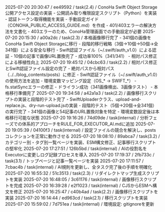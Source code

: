 2025-07-20 20:30:47 / ee49592 / task(2.4) / ConoHa Swift Object Storage公開アクセス設定の実装 - 公開読み取り権限設定スクリプト（Python）を実装 - 認証トークン取得機能を実装 - 手動設定ガイド（CONOHA_PUBLIC_ACCESS_GUIDE.md）を作成 - 401/403エラーの解決方法を文書化 - 403エラーのため、ConoHa管理画面での手動設定が必要
2025-07-20 20:15:30 / a00a2dc / task(2.3) / 本格画像移行完了 - 341個の画像をConoHa Swift Object Storageに移行 - 段階的移行戦略（3個→10個→50個→全341個）による安全な移行 - Swift認証ファイル（~/.swift/auth_v1.0）による認証 - 10個の記事で画像URL置換完了 - 成功率100%（341/341） - 相対パス修正による移植性向上
2025-07-20 19:45:12 / 04cbc63 / task(2.2) / 相対パス修正とSwift認証ファイル設定の完了 - 絶対パスから相対パス（../../blog_contents/posts）に修正 - Swift認証ファイル（~/.swift/auth_v1.0）の使用方法を追加 - 環境変数マッピング設定（OS_* → SWIFT_*） - fs.statSyncエラーの修正 - ドライラン成功（341画像検出、3画像テスト） - 本格移行準備完了
2025-07-20 19:34:58 / a42a1a3 / task(2.2) / 画像移行スクリプトの実装と段階的テスト完了 - SwiftUploaderクラス、upload-and-replace.js、dry-run-upload.jsの実装 - 段階的テスト（5個→20個→全341個）の実行完了 - 341個の画像と54記事のURL置換対象を特定 - 環境変数設定後は本格移行可能な状態
2025-07-20 19:16:26 / 74d09de / task(internal) / 分析フェーズでの体系的アプローチをRULE_FOR_EXECUTOR_AI.mdに追加
2025-07-20 19:05:39 / 04100f3 / task(internal) / 設定ファイルの競合を解決し、postsコレクションを正常に動作させる
2025-07-20 18:08:10 / 89abca7 / task(3.2) / カテゴリー別・タグ別一覧ページを実装、ESM構文修正、記事移行スクリプトの堅牢化
2025-07-20 17:27:51 / 126b5bd / task(internal) / AIの役割名をExecutorに変更しログ記録プロセスを導入
2025-07-20 17:19:37 / 2fb733c / task(3.1) / トップページと記事一覧ページを実装
2025-07-20 17:11:57 / 7cbac4b / task(internal) / AI規則を更新し、全タスク完了後の手順を明確化
2025-07-20 16:55:32 / 51c3513 / task(2.3) / リダイレクトマップ生成スクリプトを実装
2025-07-20 16:48:05 / 3c61176 / task(internal) / 画像移行スクリプトを完成
2025-07-20 16:39:28 / e2f1023 / task(internal) / CJSからESMへ構文を修正
2025-07-20 16:25:47 / c40b4ad / task(2.2) / 画像移行スクリプトを実装
2025-07-20 16:14:44 / ed963cd / task(2.1) / 移行スクリプトを実装
2025-07-20 15:59:02 / 7d751ea / task(internal) / 環境設定: gitignoreを更新 
